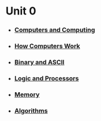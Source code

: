 # Unit 0

* ### [Computers and Computing](/units/unit0/computers_and_computing)
* ### [How Computers Work](/units/unit0/how_computers_work)
* ### [Binary and ASCII](/units/unit0/binary_and_ascii)
* ### [Logic and Processors](/units/unit0/logic_and_processors)
* ### [Memory](/units/unit0/memory)
* ### [Algorithms](/units/unit0/algorithms)
